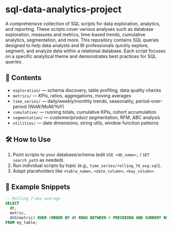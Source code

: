# sql-data-analytics-project
A comprehensive collection of SQL scripts for data exploration, analytics, and reporting. These scripts cover various analyses such as database exploration, measures and metrics, time-based trends, cumulative analytics, segmentation, and more.
This repository contains SQL queries designed to help data analysts and BI professionals quickly explore, segment, and analyze data within a relational database. Each script focuses on a specific analytical theme and demonstrates best practices for SQL queries.

## 🧭 Contents
- `exploration/` — schema discovery, table profiling, data quality checks  
- `metrics/` — KPIs, ratios, aggregations, moving averages  
- `time_series/` — daily/weekly/monthly trends, seasonality, period-over-period (WoW/MoM/YoY)  
- `cumulative/` — running totals, cumulative KPIs, cohort accumulation  
- `segmentation/` — customer/product segmentation, RFM, ABC analysis  
- `utilities/` — date dimensions, string utils, window function patterns

## 🛠️ How to Use
1. Point scripts to your database/schema (edit `USE <db_name>;` / `SET search_path` as needed).
2. Run individual scripts by topic (e.g., `time_series/rolling_7d_avg.sql`).
3. Adapt placeholders like `<table_name>`, `<date_column>`, `<key_column>`.

## 🧪 Example Snippets
```sql
-- Rolling 7-day average
SELECT
  dt,
  metric,
  AVG(metric) OVER (ORDER BY dt ROWS BETWEEN 6 PRECEDING AND CURRENT ROW) AS metric_7d_avg
FROM my_table;
   
